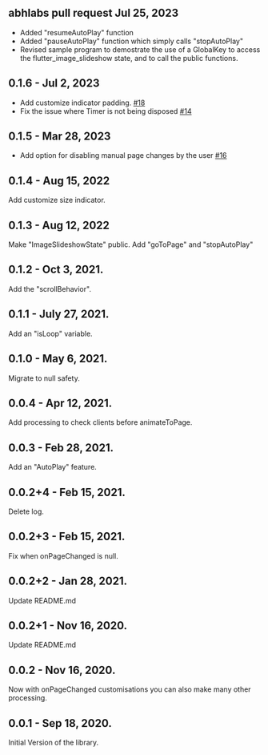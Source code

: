 ## abhlabs pull request Jul 25, 2023
- Added "resumeAutoPlay" function
- Added "pauseAutoPlay" function which simply calls "stopAutoPlay"
- Revised sample program to demostrate the use of a GlobalKey to access the 
    flutter_image_slideshow state, and to call the public functions.

## 0.1.6 - Jul 2, 2023

- Add customize indicator padding. [#18](https://github.com/edasandesu/flutter_image_slideshow/pull/18)
- Fix the issue where Timer is not being disposed [#14](https://github.com/edasandesu/flutter_image_slideshow/issues/14)

## 0.1.5 - Mar 28, 2023

- Add option for disabling manual page changes by the user [#16](https://github.com/edasandesu/flutter_image_slideshow/pull/16)

## 0.1.4 - Aug 15, 2022

Add customize size indicator.

## 0.1.3 - Aug 12, 2022

Make "ImageSlideshowState" public.
Add "goToPage" and "stopAutoPlay"

## 0.1.2 - Oct 3, 2021.

Add the "scrollBehavior".

## 0.1.1 - July 27, 2021.

Add an "isLoop" variable.

## 0.1.0 - May 6, 2021.

Migrate to null safety.

## 0.0.4 - Apr 12, 2021.

Add processing to check clients before animateToPage.

## 0.0.3 - Feb 28, 2021.

Add an "AutoPlay" feature.

## 0.0.2+4 - Feb 15, 2021.

Delete log.

## 0.0.2+3 - Feb 15, 2021.

Fix when onPageChanged is null.

## 0.0.2+2 - Jan 28, 2021.

Update README.md

## 0.0.2+1 - Nov 16, 2020.

Update README.md

## 0.0.2 - Nov 16, 2020.

Now with onPageChanged customisations you can also make many other processing.

## 0.0.1 - Sep 18, 2020.

Initial Version of the library.
